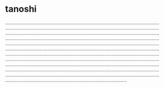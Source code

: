 # tanoshi
......................................................................................................................................................................................................................................................................................................................................................................................................................................................................................................................................................................................................................................................................................................................................................................................................................................................................................................................................................................................................................................................................................................................................................................................................................................................................................................................................................................................................................................................................................................................